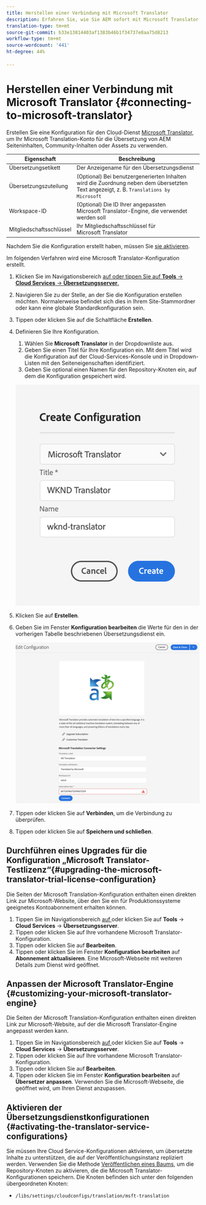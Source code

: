 ```yaml
---
title: Herstellen einer Verbindung mit Microsoft Translator
description: Erfahren Sie, wie Sie AEM sofort mit Microsoft Translator verbinden können, um Ihren Übersetzungs-Workflow zu automatisieren.
translation-type: tm+mt
source-git-commit: b33e13814403af1383b46b1f34737e8aa75d8213
workflow-type: tm+mt
source-wordcount: '441'
ht-degree: 44%

---
```



# Herstellen einer Verbindung mit Microsoft Translator {#connecting-to-microsoft-translator}

Erstellen Sie eine Konfiguration für den Cloud-Dienst [Microsoft Translator](https://hub.microsofttranslator.com), um Ihr Microsoft Translation-Konto für die Übersetzung von AEM Seiteninhalten, Community-Inhalten oder Assets zu verwenden.

| Eigenschaft | Beschreibung |
|---|---|
| Übersetzungsetikett | Der Anzeigename für den Übersetzungsdienst |
| Übersetzungszuteilung | (Optional) Bei benutzergenerierten Inhalten wird die Zuordnung neben dem übersetzten Text angezeigt, z. B. `Translations by Microsoft` |
| Workspace-ID | (Optional) Die ID Ihrer angepassten Microsoft Translator-Engine, die verwendet werden soll |
| Mitgliedschaftsschlüssel | Ihr Mitgliedschaftsschlüssel für Microsoft Translator |

Nachdem Sie die Konfiguration erstellt haben, müssen Sie [sie aktivieren](#activating-the-translator-service-configurations).

Im folgenden Verfahren wird eine Microsoft Translator-Konfiguration erstellt.

1. Klicken Sie im Navigationsbereich [auf oder tippen Sie auf **Tools** -> **Cloud Services** -> **Übersetzungsserver**.](/help/sites-cloud/authoring/getting-started/basic-handling.md#first-steps)
1. Navigieren Sie zu der Stelle, an der Sie die Konfiguration erstellen möchten. Normalerweise befindet sich dies in Ihrem Site-Stammordner oder kann eine globale Standardkonfiguration sein.
1. Tippen oder klicken Sie auf die Schaltfläche **Erstellen**.
1. Definieren Sie Ihre Konfiguration.
   1. Wählen Sie **Microsoft Translator** in der Dropdownliste aus.
   1. Geben Sie einen Titel für Ihre Konfiguration ein. Mit dem Titel wird die Konfiguration auf der Cloud-Services-Konsole und in Dropdown-Listen mit den Seiteneigenschaften identifiziert.
   1. Geben Sie optional einen Namen für den Repository-Knoten ein, auf dem die Konfiguration gespeichert wird.

   ![Konvertierungskonfiguration erstellen](../assets/create-translation-config.png)

1. Klicken Sie auf **Erstellen**.
1. Geben Sie im Fenster **Konfiguration bearbeiten** die Werte für den in der vorherigen Tabelle beschriebenen Übersetzungsdienst ein.

   ![Übersetzungskonfiguration bearbeiten](../assets/edit-translation-config.png)

1. Tippen oder klicken Sie auf **Verbinden**, um die Verbindung zu überprüfen.
1. Tippen oder klicken Sie auf **Speichern und schließen**.

## Durchführen eines Upgrades für die Konfiguration „Microsoft Translator-Testlizenz“{#upgrading-the-microsoft-translator-trial-license-configuration}

Die Seiten der Microsoft Translation-Konfiguration enthalten einen direkten Link zur Microsoft-Website, über den Sie ein für Produktionssysteme geeignetes Kontoabonnement erhalten können.

1. Tippen Sie im Navigationsbereich [auf ](/help/sites-cloud/authoring/getting-started/basic-handling.md#first-steps) oder klicken Sie auf **Tools** -> **Cloud Services** -> **Übersetzungsserver**.
1. Tippen oder klicken Sie auf Ihre vorhandene Microsoft Translator-Konfiguration.
1. Tippen oder klicken Sie auf **Bearbeiten**.
1. Tippen oder klicken Sie im Fenster **Konfiguration bearbeiten** auf **Abonnement aktualisieren**. Eine Microsoft-Webseite mit weiteren Details zum Dienst wird geöffnet.

## Anpassen der Microsoft Translator-Engine {#customizing-your-microsoft-translator-engine}

Die Seiten der Microsoft Translation-Konfiguration enthalten einen direkten Link zur Microsoft-Website, auf der die Microsoft Translator-Engine angepasst werden kann.

1. Tippen Sie im Navigationsbereich [auf ](/help/sites-cloud/authoring/getting-started/basic-handling.md#first-steps) oder klicken Sie auf **Tools** -> **Cloud Services** -> **Übersetzungsserver**.
1. Tippen oder klicken Sie auf Ihre vorhandene Microsoft Translator-Konfiguration.
1. Tippen oder klicken Sie auf **Bearbeiten**.
1. Tippen oder klicken Sie im Fenster **Konfiguration bearbeiten** auf **Übersetzer anpassen**. Verwenden Sie die Microsoft-Webseite, die geöffnet wird, um Ihren Dienst anzupassen.

## Aktivieren der Übersetzungsdienstkonfigurationen {#activating-the-translator-service-configurations}

Sie müssen Ihre Cloud Service-Konfigurationen aktivieren, um übersetzte Inhalte zu unterstützen, die auf der Veröffentlichungsinstanz repliziert werden. Verwenden Sie die Methode [Veröffentlichen eines Baums](/help/sites-cloud/authoring/fundamentals/publishing-pages.md#publishing-and-unpublishing-a-tree), um die Repository-Knoten zu aktivieren, die die Microsoft Translator-Konfigurationen speichern. Die Knoten befinden sich unter den folgenden übergeordneten Knoten:

* `/libs/settings/cloudconfigs/translation/msft-translation`
